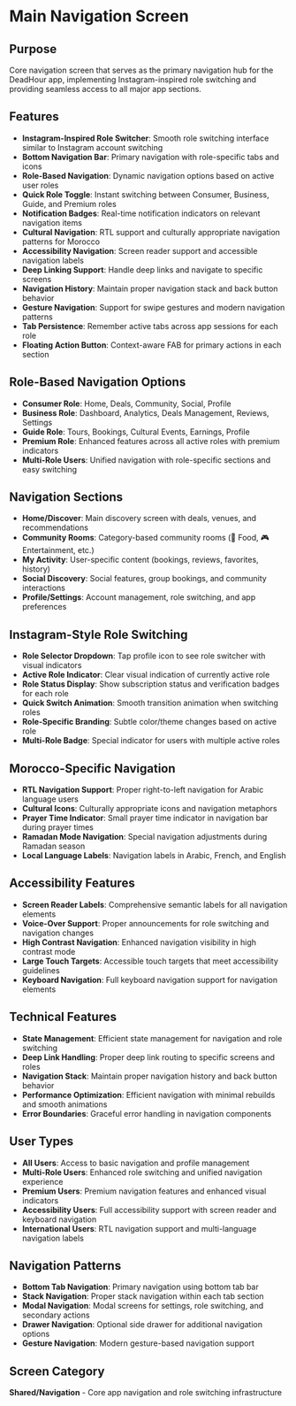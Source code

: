 # Main Navigation Screen

## Purpose
Core navigation screen that serves as the primary navigation hub for the DeadHour app, implementing Instagram-inspired role switching and providing seamless access to all major app sections.

## Features
- **Instagram-Inspired Role Switcher**: Smooth role switching interface similar to Instagram account switching
- **Bottom Navigation Bar**: Primary navigation with role-specific tabs and icons
- **Role-Based Navigation**: Dynamic navigation options based on active user roles
- **Quick Role Toggle**: Instant switching between Consumer, Business, Guide, and Premium roles
- **Notification Badges**: Real-time notification indicators on relevant navigation items
- **Cultural Navigation**: RTL support and culturally appropriate navigation patterns for Morocco
- **Accessibility Navigation**: Screen reader support and accessible navigation labels
- **Deep Linking Support**: Handle deep links and navigate to specific screens
- **Navigation History**: Maintain proper navigation stack and back button behavior
- **Gesture Navigation**: Support for swipe gestures and modern navigation patterns
- **Tab Persistence**: Remember active tabs across app sessions for each role
- **Floating Action Button**: Context-aware FAB for primary actions in each section

## Role-Based Navigation Options
- **Consumer Role**: Home, Deals, Community, Social, Profile
- **Business Role**: Dashboard, Analytics, Deals Management, Reviews, Settings
- **Guide Role**: Tours, Bookings, Cultural Events, Earnings, Profile
- **Premium Role**: Enhanced features across all active roles with premium indicators
- **Multi-Role Users**: Unified navigation with role-specific sections and easy switching

## Navigation Sections
- **Home/Discover**: Main discovery screen with deals, venues, and recommendations
- **Community Rooms**: Category-based community rooms (🍕 Food, 🎮 Entertainment, etc.)
- **My Activity**: User-specific content (bookings, reviews, favorites, history)
- **Social Discovery**: Social features, group bookings, and community interactions
- **Profile/Settings**: Account management, role switching, and app preferences

## Instagram-Style Role Switching
- **Role Selector Dropdown**: Tap profile icon to see role switcher with visual indicators
- **Active Role Indicator**: Clear visual indication of currently active role
- **Role Status Display**: Show subscription status and verification badges for each role
- **Quick Switch Animation**: Smooth transition animation when switching roles
- **Role-Specific Branding**: Subtle color/theme changes based on active role
- **Multi-Role Badge**: Special indicator for users with multiple active roles

## Morocco-Specific Navigation
- **RTL Navigation Support**: Proper right-to-left navigation for Arabic language users
- **Cultural Icons**: Culturally appropriate icons and navigation metaphors
- **Prayer Time Indicator**: Small prayer time indicator in navigation bar during prayer times
- **Ramadan Mode Navigation**: Special navigation adjustments during Ramadan season
- **Local Language Labels**: Navigation labels in Arabic, French, and English

## Accessibility Features
- **Screen Reader Labels**: Comprehensive semantic labels for all navigation elements
- **Voice-Over Support**: Proper announcements for role switching and navigation changes
- **High Contrast Navigation**: Enhanced navigation visibility in high contrast mode
- **Large Touch Targets**: Accessible touch targets that meet accessibility guidelines
- **Keyboard Navigation**: Full keyboard navigation support for navigation elements

## Technical Features
- **State Management**: Efficient state management for navigation and role switching
- **Deep Link Handling**: Proper deep link routing to specific screens and roles
- **Navigation Stack**: Maintain proper navigation history and back button behavior
- **Performance Optimization**: Efficient navigation with minimal rebuilds and smooth animations
- **Error Boundaries**: Graceful error handling in navigation components

## User Types
- **All Users**: Access to basic navigation and profile management
- **Multi-Role Users**: Enhanced role switching and unified navigation experience
- **Premium Users**: Premium navigation features and enhanced visual indicators
- **Accessibility Users**: Full accessibility support with screen reader and keyboard navigation
- **International Users**: RTL navigation support and multi-language navigation labels

## Navigation Patterns
- **Bottom Tab Navigation**: Primary navigation using bottom tab bar
- **Stack Navigation**: Proper stack navigation within each tab section
- **Modal Navigation**: Modal screens for settings, role switching, and secondary actions
- **Drawer Navigation**: Optional side drawer for additional navigation options
- **Gesture Navigation**: Modern gesture-based navigation support

## Screen Category
**Shared/Navigation** - Core app navigation and role switching infrastructure